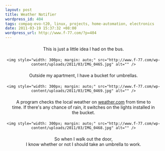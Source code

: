 ```yaml
--- 
layout: post
title: Weather Notifier
wordpress_id: 404
tags: compaq-evo-t20, linux, projects, home-automation, electronics
date: 2011-03-19 15:37:32 +08:00
wordpress_url: http://www.f-77.com/?p=404
---
```

<div style="text-align: center;">

<p style="margin:20px;">This is just a little idea I had on the bus.</p>

    <img style="width: 300px; margin: auto;" src="http://www.f-77.com/wp-content/uploads/2011/03/IMG_0465.jpg" alt="" />


<p style="margin:20px;">Outside my apartment, I have a bucket for umbrellas.</p>

    <img style="width: 300px; margin: auto;" src="http://www.f-77.com/wp-content/uploads/2011/03/IMG_0469.jpg" alt="" />


<p style="margin:20px;">A program checks the local weather on <a href="http://www.weather.com">weather.com</a> from time to time. If there's any chance of rain, it switches on the lights installed in the bucket.</p>

    <img style="width: 300px; margin: auto;" src="http://www.f-77.com/wp-content/uploads/2011/03/IMG_0468.jpg" alt="" />


<p style="margin:20px;">So when I walk out the door,<br/> I know whether or not I should take an umbrella to work.</p>

</div>
